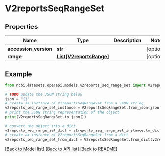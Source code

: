 # V2reportsSeqRangeSet


## Properties

Name | Type | Description | Notes
------------ | ------------- | ------------- | -------------
**accession_version** | **str** |  | [optional] 
**range** | [**List[V2reportsRange]**](V2reportsRange.md) |  | [optional] 

## Example

```python
from ncbi.datasets.openapi.models.v2reports_seq_range_set import V2reportsSeqRangeSet

# TODO update the JSON string below
json = "{}"
# create an instance of V2reportsSeqRangeSet from a JSON string
v2reports_seq_range_set_instance = V2reportsSeqRangeSet.from_json(json)
# print the JSON string representation of the object
print(V2reportsSeqRangeSet.to_json())

# convert the object into a dict
v2reports_seq_range_set_dict = v2reports_seq_range_set_instance.to_dict()
# create an instance of V2reportsSeqRangeSet from a dict
v2reports_seq_range_set_from_dict = V2reportsSeqRangeSet.from_dict(v2reports_seq_range_set_dict)
```
[[Back to Model list]](../README.md#documentation-for-models) [[Back to API list]](../README.md#documentation-for-api-endpoints) [[Back to README]](../README.md)


